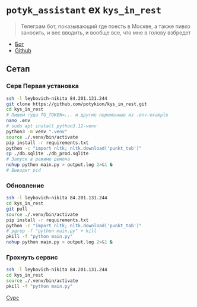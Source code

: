 # `potyk_assistant` ex `kys_in_rest`

> Телеграм бот, показывающий где поесть в Москве, а также пивко заносить, и вес вводить, и вообще все, что мне в голову взбредет 

- [Бот](https://t.me/kys_in_rest_bot)
- [Github](https://github.com/potykion/kys_in_rest)

## Сетап 

### Серв Первая установка

```sh
ssh -l leybovich-nikita 84.201.131.244
git clone https://github.com/potykion/kys_in_rest.git
cd kys_in_rest
# Пишем туда TG_TOKEN=... и другие переменные из .env.example
nano .env
# sudo apt install python3.12-venv
python3 -m venv ".venv"
source ./.venv/bin/activate
pip install -r requirements.txt
python -c "import nltk; nltk.download('punkt_tab')"
cp ./db.sqlite ./db_prod.sqlite
# Запуск в режиме демона
nohup python main.py > output.log 2>&1 &
# Выводит pid
```

### Обновление

```sh
ssh -l leybovich-nikita 84.201.131.244
cd kys_in_rest
git pull
source ./.venv/bin/activate
pip install -r requirements.txt
python -c "import nltk; nltk.download('punkt_tab')"
# pgrep -f "python main.py" + kill
pkill -f "python main.py" 
nohup python main.py > output.log 2>&1 &
```

### Грохнуть сервис

```sh
ssh -l leybovich-nikita 84.201.131.244
cd kys_in_rest
source ./.venv/bin/activate
pkill -f "python main.py" 
```

[Сурс](https://chat.deepseek.com/a/chat/s/783c3446-773e-4482-80da-bf83c91a7b74)